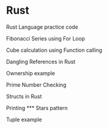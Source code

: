 # Rust
Rust Language practice code

Fibonacci Series using For Loop

Cube calculation using Function calling

Dangling References in Rust

Ownership example

Prime Number Checking

Structs in Rust

Printing *** Stars pattern

Tuple example
